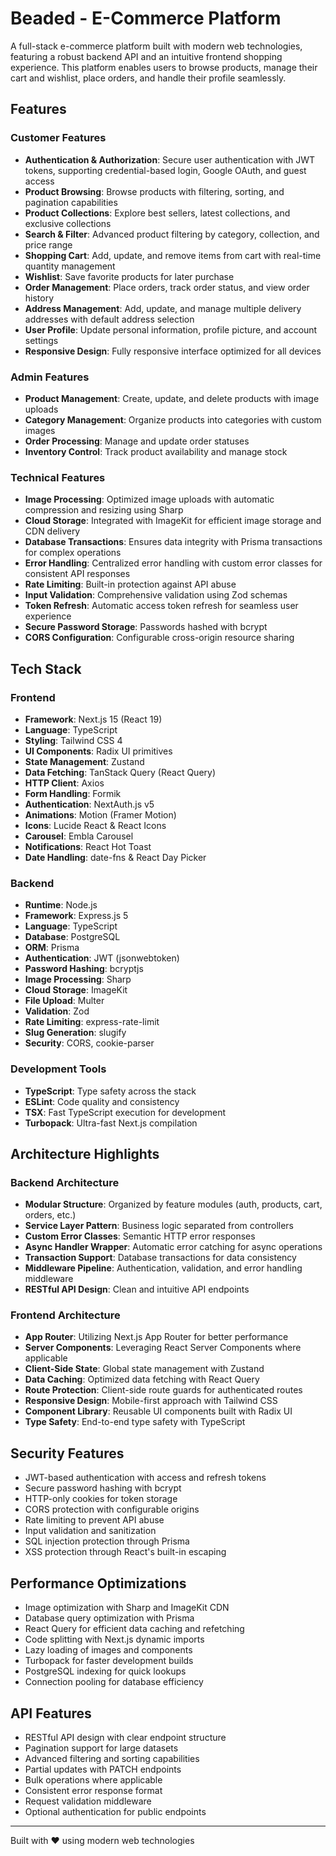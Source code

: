 # Beaded - E-Commerce Platform

A full-stack e-commerce platform built with modern web technologies, featuring a robust backend API and an intuitive frontend shopping experience. This platform enables users to browse products, manage their cart and wishlist, place orders, and handle their profile seamlessly.

## Features

### Customer Features
- **Authentication & Authorization**: Secure user authentication with JWT tokens, supporting credential-based login, Google OAuth, and guest access
- **Product Browsing**: Browse products with filtering, sorting, and pagination capabilities
- **Product Collections**: Explore best sellers, latest collections, and exclusive collections
- **Search & Filter**: Advanced product filtering by category, collection, and price range
- **Shopping Cart**: Add, update, and remove items from cart with real-time quantity management
- **Wishlist**: Save favorite products for later purchase
- **Order Management**: Place orders, track order status, and view order history
- **Address Management**: Add, update, and manage multiple delivery addresses with default address selection
- **User Profile**: Update personal information, profile picture, and account settings
- **Responsive Design**: Fully responsive interface optimized for all devices

### Admin Features
- **Product Management**: Create, update, and delete products with image uploads
- **Category Management**: Organize products into categories with custom images
- **Order Processing**: Manage and update order statuses
- **Inventory Control**: Track product availability and manage stock

### Technical Features
- **Image Processing**: Optimized image uploads with automatic compression and resizing using Sharp
- **Cloud Storage**: Integrated with ImageKit for efficient image storage and CDN delivery
- **Database Transactions**: Ensures data integrity with Prisma transactions for complex operations
- **Error Handling**: Centralized error handling with custom error classes for consistent API responses
- **Rate Limiting**: Built-in protection against API abuse
- **Input Validation**: Comprehensive validation using Zod schemas
- **Token Refresh**: Automatic access token refresh for seamless user experience
- **Secure Password Storage**: Passwords hashed with bcrypt
- **CORS Configuration**: Configurable cross-origin resource sharing

## Tech Stack

### Frontend
- **Framework**: Next.js 15 (React 19)
- **Language**: TypeScript
- **Styling**: Tailwind CSS 4
- **UI Components**: Radix UI primitives
- **State Management**: Zustand
- **Data Fetching**: TanStack Query (React Query)
- **HTTP Client**: Axios
- **Form Handling**: Formik
- **Authentication**: NextAuth.js v5
- **Animations**: Motion (Framer Motion)
- **Icons**: Lucide React & React Icons
- **Carousel**: Embla Carousel
- **Notifications**: React Hot Toast
- **Date Handling**: date-fns & React Day Picker

### Backend
- **Runtime**: Node.js
- **Framework**: Express.js 5
- **Language**: TypeScript
- **Database**: PostgreSQL
- **ORM**: Prisma
- **Authentication**: JWT (jsonwebtoken)
- **Password Hashing**: bcryptjs
- **Image Processing**: Sharp
- **Cloud Storage**: ImageKit
- **File Upload**: Multer
- **Validation**: Zod
- **Rate Limiting**: express-rate-limit
- **Slug Generation**: slugify
- **Security**: CORS, cookie-parser

### Development Tools
- **TypeScript**: Type safety across the stack
- **ESLint**: Code quality and consistency
- **TSX**: Fast TypeScript execution for development
- **Turbopack**: Ultra-fast Next.js compilation

## Architecture Highlights

### Backend Architecture
- **Modular Structure**: Organized by feature modules (auth, products, cart, orders, etc.)
- **Service Layer Pattern**: Business logic separated from controllers
- **Custom Error Classes**: Semantic HTTP error responses
- **Async Handler Wrapper**: Automatic error catching for async operations
- **Transaction Support**: Database transactions for data consistency
- **Middleware Pipeline**: Authentication, validation, and error handling middleware
- **RESTful API Design**: Clean and intuitive API endpoints

### Frontend Architecture
- **App Router**: Utilizing Next.js App Router for better performance
- **Server Components**: Leveraging React Server Components where applicable
- **Client-Side State**: Global state management with Zustand
- **Data Caching**: Optimized data fetching with React Query
- **Route Protection**: Client-side route guards for authenticated routes
- **Responsive Design**: Mobile-first approach with Tailwind CSS
- **Component Library**: Reusable UI components built with Radix UI
- **Type Safety**: End-to-end type safety with TypeScript

## Security Features

- JWT-based authentication with access and refresh tokens
- Secure password hashing with bcrypt
- HTTP-only cookies for token storage
- CORS protection with configurable origins
- Rate limiting to prevent API abuse
- Input validation and sanitization
- SQL injection protection through Prisma
- XSS protection through React's built-in escaping

## Performance Optimizations

- Image optimization with Sharp and ImageKit CDN
- Database query optimization with Prisma
- React Query for efficient data caching and refetching
- Code splitting with Next.js dynamic imports
- Lazy loading of images and components
- Turbopack for faster development builds
- PostgreSQL indexing for quick lookups
- Connection pooling for database efficiency

## API Features

- RESTful API design with clear endpoint structure
- Pagination support for large datasets
- Advanced filtering and sorting capabilities
- Partial updates with PATCH endpoints
- Bulk operations where applicable
- Consistent error response format
- Request validation middleware
- Optional authentication for public endpoints

---

Built with ❤️ using modern web technologies
